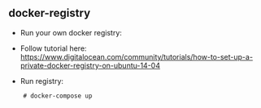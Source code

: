 ## docker-registry
- Run your own docker registry:

- Follow tutorial here: https://www.digitalocean.com/community/tutorials/how-to-set-up-a-private-docker-registry-on-ubuntu-14-04

- Run registry:

```
	# docker-compose up
```
